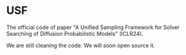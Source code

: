 # USF
The official code of paper "A Unified Sampling Framework for Solver Searching of Diffusion Probabilistic Models" (ICLR24).

We are still cleaning the code. We will soon open source it.
